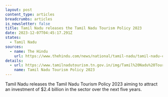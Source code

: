 ```yaml
---
layout: post
content_type: articles
breadcrumbs: articles
is_newsletter: false
title: Tamil Nadu releases the Tamil Nadu Tourism Policy 2023
date: 2023-12-07T04:45:17.291Z
states:
  - Tamil Nadu
sources:
  - name: The Hindu
    url: https://www.thehindu.com/news/national/tamil-nadu/tamil-nadu-cm-stalin-releases-tourism-policy-2023/article67348227.ece
details:
  - url: https://www.tamilnadutourism.tn.gov.in/img/Tamil%20Nadu%20Tourism%20Policy%202023.pdf
    name: Tamil Nadu Tourism Policy 2023
---
```

Tamil Nadu releases the Tamil Nadu Tourism Policy 2023 aiming to attract an investment of $2.4 billion in the sector over the next five years.
